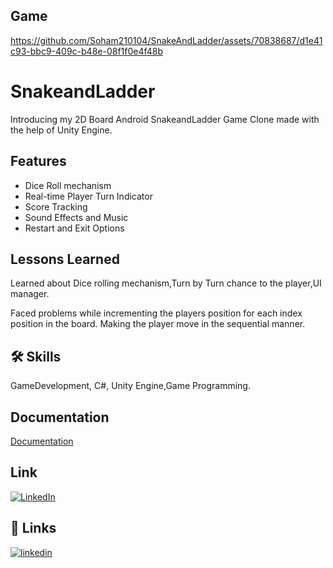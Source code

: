 ## Game


https://github.com/Soham210104/SnakeAndLadder/assets/70838687/d1e41c93-bbc9-409c-b48e-08f1f0e4f48b


# SnakeandLadder

Introducing my 2D Board Android SnakeandLadder Game Clone made with the help of Unity Engine.


## Features

- Dice Roll mechanism
- Real-time Player Turn Indicator
- Score Tracking
- Sound Effects and Music
- Restart and Exit Options



## Lessons Learned

Learned about Dice rolling mechanism,Turn by Turn chance to the player,UI manager.

Faced problems while incrementing the players position for each index position in the board.
Making the player move in the sequential manner.


## 🛠 Skills
GameDevelopment, C#, Unity Engine,Game Programming.


## Documentation

[Documentation](https://docs.unity3d.com/Manual/index.html)

## Link
[![LinkedIn](https://img.shields.io/badge/LinkedIn-0A66C2?style=for-the-badge&logo=linkedin&logoColor=white)](https://www.linkedin.com/posts/soham-ovhal-pccoe_unity2d-unitydeveloper-unitydevelopment-activity-7095133984862408704-NUSs?utm_source=share&utm_medium=member_desktop)



## 🔗 Links

[![linkedin](https://img.shields.io/badge/linkedin-0A66C2?style=for-the-badge&logo=linkedin&logoColor=white)](https://www.linkedin.com/posts/soham-ovhal-406187142_unity2d-unitydeveloper-unitydevelopment-activity-7095133984862408704-TUMy?utm_source=share&utm_medium=member_desktop)

